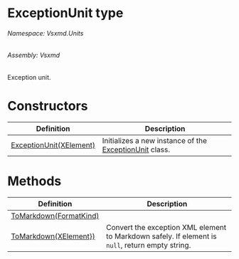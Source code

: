 <a name='T-Vsxmd-Units-ExceptionUnit'></a>
# ExceptionUnit type

###### Namespace:  Vsxmd.Units

###### Assembly:  Vsxmd

Exception unit.

# Constructors

| Definition | Description |
|-|-|
| [ExceptionUnit(XElement)](/Vsxmd.Units/ExceptionUnit.md/#M-Vsxmd-Units-ExceptionUnit-#ctor-System-Xml-Linq-XElement-) | Initializes a new instance of the [ExceptionUnit](/Vsxmd.Units/ExceptionUnit.md/#T-Vsxmd-Units-ExceptionUnit) class. |

# Methods

| Definition | Description |
|-|-|
| [ToMarkdown(FormatKind)](/Vsxmd.Units/ExceptionUnit.md/#M-Vsxmd-Units-ExceptionUnit-ToMarkdown-Vsxmd-Units-FormatKind-) |  |
| [ToMarkdown(XElement})](/Vsxmd.Units/ExceptionUnit.md/#M-Vsxmd-Units-ExceptionUnit-ToMarkdown-System-Collections-Generic-IEnumerable{System-Xml-Linq-XElement}-) | Convert the exception XML element to Markdown safely. If element is `null`, return empty string. |
